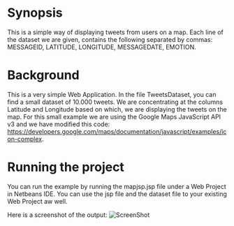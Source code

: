 # Synopsis
This is a simple way of displaying tweets from users on a map. Each line of the dataset we are given, contains the following separated by commas: MESSAGEID, LATITUDE, LONGITUDE, MESSAGEDATE, EMOTION.

# Background
This is a very simple Web Application. In the file TweetsDataset, you can find a small dataset of 10.000 tweets. 
We are concentrating at the columns Latitude and Longitude  based on which, we are displaying the tweets on the map.
For this small example we are using the Google Maps JavaScript API v3 and we have modified this code: https://developers.google.com/maps/documentation/javascript/examples/icon-complex.

# Running the project
You can run the example by running the mapjsp.jsp file under a Web Project in Netbeans IDE. You can use the jsp file and the dataset file to your existing Web Project aw well.

Here is a screenshot of the output:
![ScreenShot](http://s24.postimg.org/cstf6p18l/10000tweetsmap.jpg)
